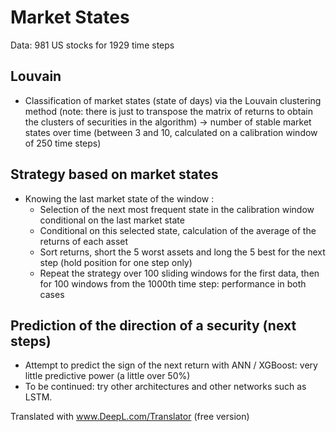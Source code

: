 <h1 lign='center'> Market States </h1
  


Data: 981 US stocks for 1929 time steps

## Louvain
- Classification of market states (state of days) via the Louvain clustering method (note: there is just to transpose the matrix of returns to obtain the clusters of securities in the algorithm) -> number of stable market states over time (between 3 and 10, calculated on a calibration window of 250 time steps)
## Strategy based on market states
- Knowing the last market state of the window : 
  - Selection of the next most frequent state in the calibration window conditional on the last market state
  - Conditional on this selected state, calculation of the average of the returns of each asset
  - Sort returns, short the 5 worst assets and long the 5 best for the next step (hold position for one step only)
  - Repeat the strategy over 100 sliding windows for the first data, then for 100 windows from the 1000th time step: performance in both cases
 
## Prediction of the direction of a security (next steps)
- Attempt to predict the sign of the next return with ANN / XGBoost: very little predictive power (a little over 50%)
- To be continued: try other architectures and other networks such as LSTM.

Translated with www.DeepL.com/Translator (free version)
